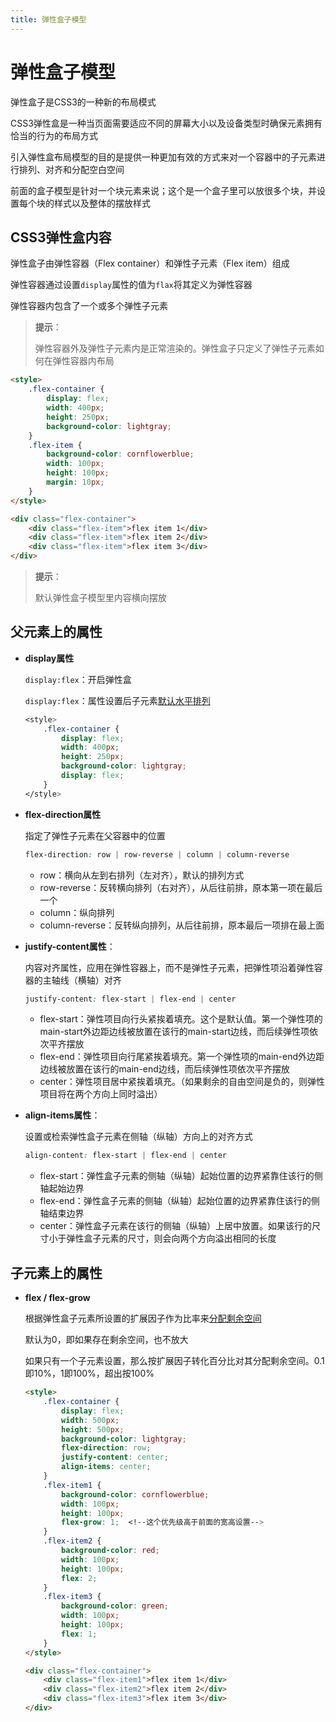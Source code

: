 ```yaml
---
title: 弹性盒子模型
---
```



# 弹性盒子模型

弹性盒子是CSS3的一种新的布局模式

CSS3弹性盒是一种当页面需要适应不同的屏幕大小以及设备类型时确保元素拥有恰当的行为的布局方式

引入弹性盒布局模型的目的是提供一种更加有效的方式来对一个容器中的子元素进行排列、对齐和分配空白空间

前面的盒子模型是针对一个块元素来说；这个是一个盒子里可以放很多个块，并设置每个块的样式以及整体的摆放样式



## CSS3弹性盒内容

弹性盒子由弹性容器（Flex container）和弹性子元素（Flex item）组成

弹性容器通过设置`display`属性的值为`flax`将其定义为弹性容器

弹性容器内包含了一个或多个弹性子元素

> **提示**：
>
> 弹性容器外及弹性子元素内是正常渲染的。弹性盒子只定义了弹性子元素如何在弹性容器内布局

```html
<style>
    .flex-container {
        display: flex;
        width: 400px;
        height: 250px;
        background-color: lightgray;
    }
    .flex-item {
        background-color: cornflowerblue;
        width: 100px;
        height: 100px;
        margin: 10px;
    }
</style>

<div class="flex-container">
    <div class="flex-item">flex item 1</div>
    <div class="flex-item">flex item 2</div>
    <div class="flex-item">flex item 3</div>
</div>
```

> **提示**：
>
> 默认弹性盒子模型里内容横向摆放



## 父元素上的属性



- **display属性**

  `display:flex`：开启弹性盒

  `display:flex`：属性设置后子元素<u>默认水平排列</u>

  ```css
  <style>
      .flex-container {
          display: flex;
          width: 400px;
          height: 250px;
          background-color: lightgray;
          display: flex;
      }
  </style>
  ```

  

- **flex-direction属性**

  指定了弹性子元素在父容器中的位置

  ```css
  flex-direction: row | row-reverse | column | column-reverse
  ```

  - row：横向从左到右排列（左对齐），默认的排列方式
  - row-reverse：反转横向排列（右对齐），从后往前排，原本第一项在最后一个
  - column：纵向排列
  - column-reverse：反转纵向排列，从后往前排，原本最后一项排在最上面

   

- **justify-content属性**：

  内容对齐属性，应用在弹性容器上，而不是弹性子元素，把弹性项沿着弹性容器的主轴线（横轴）对齐

  ```css
  justify-content: flex-start | flex-end | center
  ```

  - flex-start：弹性项目向行头紧挨着填充。这个是默认值。第一个弹性项的main-start外边距边线被放置在该行的main-start边线，而后续弹性项依次平齐摆放
  - flex-end：弹性项目向行尾紧挨着填充。第一个弹性项的main-end外边距边线被放置在该行的main-end边线，而后续弹性项依次平齐摆放
  - center：弹性项目居中紧挨着填充。（如果剩余的自由空间是负的，则弹性项目将在两个方向上同时溢出）

   

- **align-items属性**：

  设置或检索弹性盒子元素在侧轴（纵轴）方向上的对齐方式

  ```css
  align-content: flex-start | flex-end | center
  ```

  - flex-start：弹性盒子元素的侧轴（纵轴）起始位置的边界紧靠住该行的侧轴起始边界
  - flex-end：弹性盒子元素的侧轴（纵轴）起始位置的边界紧靠住该行的侧轴结束边界
  - center：弹性盒子元素在该行的侧轴（纵轴）上居中放置。如果该行的尺寸小于弹性盒子元素的尺寸，则会向两个方向溢出相同的长度



## 子元素上的属性



- **flex / flex-grow**

  根据弹性盒子元素所设置的扩展因子作为比率来<u>分配剩余空间</u>

  默认为0，即如果存在剩余空间，也不放大

  如果只有一个子元素设置，那么按扩展因子转化百分比对其分配剩余空间。0.1即10%，1即100%，超出按100%

  ```html
  <style>
      .flex-container {
          display: flex;
          width: 500px;
          height: 500px;
          background-color: lightgray;
          flex-direction: row;
          justify-content: center;
          align-items: center;
      }
      .flex-item1 {
          background-color: cornflowerblue;
          width: 100px;
          height: 100px;
          flex-grow: 1;  <!--这个优先级高于前面的宽高设置-->
      }
      .flex-item2 {
          background-color: red;
          width: 100px;
          height: 100px;
          flex: 2;
      }
      .flex-item3 {
          background-color: green;
          width: 100px;
          height: 100px;
          flex: 1;
      }
  </style>
  
  <div class="flex-container">
      <div class="flex-item1">flex item 1</div>
      <div class="flex-item2">flex item 2</div>
      <div class="flex-item3">flex item 3</div>
  </div>
  ```



